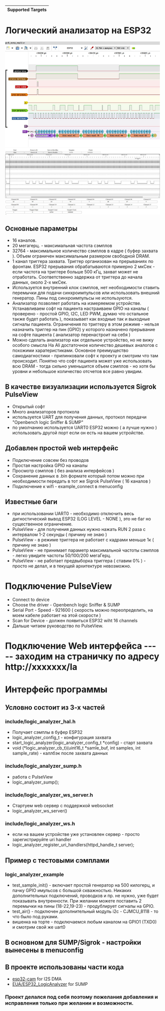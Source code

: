| Supported Targets | 
| ----------------- | 

# Логический анализатор на ESP32

![PulseView](/sigrok_esp.jpg)
![WebSocket](/la_ws.jpg)

## Основные параметры
 - 16 каналов.
 - 20 мегагерц. - максимальная частота сэмплов
 - 32764 - максимальное количество сэмплов в кадре ( буфер захвата ). Объем ограничен максимальным размером свободной DRAM.
 - 1 канал триггера захвата. Триггер организован на прерываниях по фронтам. ESP32 прерывания обрабатываются примерно 2 мкСек - если частота на триггере больше 500 кГц, захват может не отработать. Соответственно задержка от триггера до начала данных, около 2-х мкСек.
 - Используется внутренний клок сэмплов, нет необходимости ставить перемычки для подачи синхроимпульсов или использовать внешний генератор. Пины под синхроимпульсы не используются.
 - Анализатор позволяет работать на измеряемом устройстве. Устанавливаем софт на пациента настраиваем GPIO на каналы ( проверено - простой GPIO, I2C, LED PWM, думаю что остальное также будет работать ), показывает как входные так и выходные сигналы пациента. Ограничения по триггеру в этом режиме - нельзя назначить триггер на пин (GPIO) у которого назначено прерывание на софте пациента ( анализатор перенастроит на себя )
 - Можно сделать анализатор как отдельное устройство, но не вижу особого смысла На Ali достаточное количество дешевых аналогов с похожими харатеристиками. Основное преимущество самодиагностики - прилинковали софт к проекту и смотрим что там происходит. Понятно что софт пациента может уже использовать всю DRAM - тогда сильно уменьшится объем сэмплов - но хотя бы уровни и небольшое количество отсчетов все равно увидим.
 ## В качестве визуализации используется Sigrok PulseView 
  - Открытый софт
  - Много анализаторов протокола
  - используется UART для получения данных, протокол передачи "Openbench logic Sniffer & SUMP"
  - по умолчанию используется UART0 ESP32 можно ( а лучше нужно ) использовать другой порт если он есть на вашем устройстве.
 ## Добавлен простой web интерфейс
  - Подключение совсем без проводов
  - Простая настройка GPIO на каналы
  - Просмотр сэмплов ( без анализа интерфейсов )
  - Сохранение данных в .bin формате который потом можно при необходимости передать в тот же Sigrok PulseView ( 16 каналов )
  - Подключение к wifi - example_connect в menuconfig
  ## Известные баги
  - при использовании UART0 - необходимо отключить весь дигностический вывод ESP32 (LOG LEVEL - NONE ), это не баг но существенное ограничение.
  - PulseView - для получения данных нужно нажать RUN 2 раза с интервалом 1-2 секунды ( причину не знаю )
  - PulseView - в режиме триггера не работает с кадрами меньше 1к ( причину не знаю )
  - PulseView - не принимает параметр максимальной частоты сэмплов - легко увидите частоты 50/100/200 мегаГерц.
  - PulseView - не работает предвыборка триггера ( ставим 0% ) - просто не делал, и в текущей архитектуре невозможно.
  # Подключение PulseView
  - Connect to device
  - Choose the driver - Openbench logic Sniffer & SUMP
  - Serial Port - Speed - 921600 ( скорость можно переопределить, на моем кабеле работает на этой скорости )
  - Scan for Device - должен появиться ESP32 wiht 16 channels
  - Дальше читаем руководство по PulseView.
  # Подключение Web интерфейса ----- заходим на страничку по адресу http://xxxxxxx/la
  # Интерфейс программы
  ## Условно состоит из 3-х частей
  ### include/logic_analyzer_hal.h
  - Получает сэмплы в буфер ESP32
  - logic_analyzer_config_t - конфигурация захвата
  - start_logic_analyzer(logic_analyzer_config_t *config) - старт захвата
  - void (*logic_analyzer_cb_t)(uint16_t *samle_buf, int samples, int sample_rate) - каллбэк после захвата данных
  ### include/logic_analyzer_sump.h
  - работа с PulseView 
  - logic_analyzer_sump(); 
  ### include/logic_analyzer_ws_server.h
  - Стартуем web сервер с поддержкой websocket
  - logic_analyzer_ws_server()
  ### include/logic_analyzer_ws.h
  - если на вашем устройстве уже установлен сервер - просто зарегистрируйте uri handler
  - logic_analyzer_register_uri_handlers(httpd_handle_t server);
  ## Пример с тестовыми сэмплами
  ### logic_analyzer_example
  - test_sample_init() - включает простой генератор на 500 килогерц, и пачку GPIO имульсов с большой скважностью. Никаких дополнительных подключений, проводков и пр. не нужно, уже будет показывать внутренности. При желании можете поставить 2 перемычки на пины (18-22,19-23) - продублирует сигналы на GPIO.
  - test_air() - подключен дополнительный модуль i2c - CJMCU_8118  - то что было под руками.
  - вишенка на торте - подключаемся любым каналом на GPIO1 (TXD0) и смотрим свой же uart0
  ## В основном для SUMP/Sigrok -  настройки вынесены в menuconfig

## В проекте использованы части кода
 - [esp32-cam](https://github.com/espressif/esp32-camera) for I2S DMA
 - [EUA/ESP32_LogicAnalyzer](https://github.com/EUA/ESP32_LogicAnalyzer) for SUMP

### Проект делался под себя поэтому пожелания добавления и исправления только при желании и возможности.